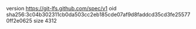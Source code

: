 version https://git-lfs.github.com/spec/v1
oid sha256:3c04b302311cb0da503cc2eb185cde07af9d8faddcd35cd3fe255770ff2e0625
size 4312
